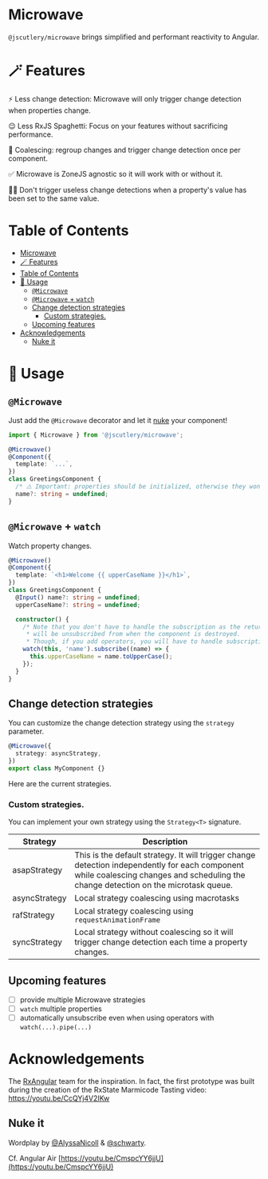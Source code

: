 # Microwave

`@jscutlery/microwave` brings simplified and performant reactivity to Angular.

# 🪄 Features

⚡️ Less change detection: Microwave will only trigger change detection when properties change.

😌 Less RxJS Spaghetti: Focus on your features without sacrificing performance.

🚦 Coalescing: regroup changes and trigger change detection once per component.

✅ Microwave is ZoneJS agnostic so it will work with or without it.

👯‍♀️ Don't trigger useless change detections when a property's value has been set to the same value.

# Table of Contents

- [Microwave](#microwave)
- [🪄 Features](#-features)
- [Table of Contents](#table-of-contents)
- [📝 Usage](#-usage)
  - [`@Microwave`](#microwave-1)
  - [`@Microwave` + `watch`](#microwave--watch)
  - [Change detection strategies](#change-detection-strategies)
    - [Custom strategies.](#custom-strategies)
  - [Upcoming features](#upcoming-features)
- [Acknowledgements](#acknowledgements)
  - [Nuke it](#nuke-it)

# 📝 Usage

## `@Microwave`

Just add the `@Microwave` decorator and let it [nuke](#nuke-it) your component!

```ts
import { Microwave } from '@jscutlery/microwave';

@Microwave()
@Component({
  template: `...`,
})
class GreetingsComponent {
  /* ⚠️ Important: properties should be initialized, otherwise they won't be detected by Microwave. */
  name?: string = undefined;
}
```

## `@Microwave` + `watch`

Watch property changes.

```ts
@Microwave()
@Component({
  template: `<h1>Welcome {{ upperCaseName }}</h1>`,
})
class GreetingsComponent {
  @Input() name?: string = undefined;
  upperCaseName?: string = undefined;

  constructor() {
    /* Note that you don't have to handle the subscription as the returned observable
     * will be unsubscribed from when the component is destroyed.
     * Though, if you add operators, you will have to handle subscriptions. */
    watch(this, 'name').subscribe((name) => {
      this.upperCaseName = name.toUpperCase();
    });
  }
}
```

## Change detection strategies

You can customize the change detection strategy using the `strategy` parameter.

```ts
@Microwave({
  strategy: asyncStrategy,
})
export class MyComponent {}
```

Here are the current strategies.

### Custom strategies.

You can implement your own strategy using the `Strategy<T>` signature.

| Strategy      | Description                                                                                                                                                                          |
| ------------- | ------------------------------------------------------------------------------------------------------------------------------------------------------------------------------------ |
| asapStrategy  | This is the default strategy. It will trigger change detection independently for each component while coalescing changes and scheduling the change detection on the microtask queue. |
| asyncStrategy | Local strategy coalescing using macrotasks                                                                                                                                           |
| rafStrategy   | Local strategy coalescing using `requestAnimationFrame`                                                                                                                              |
| syncStrategy  | Local strategy without coalescing so it will trigger change detection each time a property changes.                                                                                  |

## Upcoming features

- [ ] provide multiple Microwave strategies
- [ ] `watch` multiple properties
- [ ] automatically unsubscribe even when using operators with `watch(...).pipe(...)`

# Acknowledgements

The [RxAngular](https://github.com/rx-angular/rx-angular) team for the inspiration. In fact, the first prototype was built during the creation of the RxState Marmicode Tasting video: https://youtu.be/CcQYj4V2IKw

## Nuke it

Wordplay by [@AlyssaNicoll](https://twitter.com/AlyssaNicoll) & [@schwarty](https://twitter.com/schwarty).

Cf. Angular Air [https://youtu.be/CmspcYY6jjU](https://youtu.be/CmspcYY6jjU)
